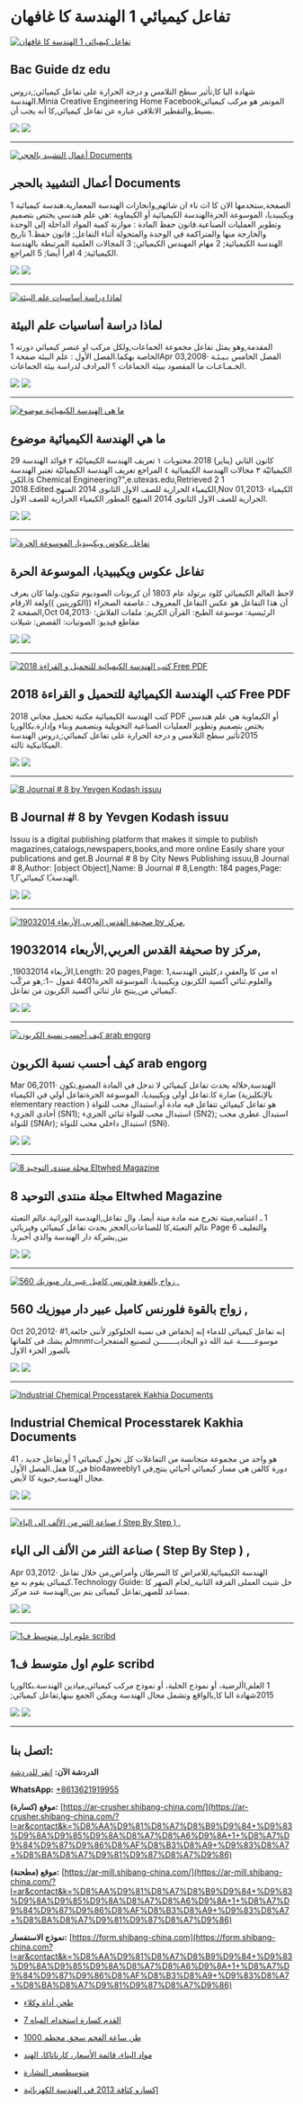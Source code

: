 # تفاعل كيميائي 1 الهندسة كا غافهان

<a href="https://swt.shibang-china.com/?l=ar&img&k=%D8%AA%D9%81%D8%A7%D8%B9%D9%84+%D9%83%D9%8A%D9%85%D9%8A%D8%A7%D8%A6%D9%8A+1+%D8%A7%D9%84%D9%87%D9%86%D8%AF%D8%B3%D8%A9+%D9%83%D8%A7+%D8%BA%D8%A7%D9%81%D9%87%D8%A7%D9%86" target="_blank">![تفاعل كيميائي 1 الهندسة كا غافهان](http://static.shibang-china.com/all-800x300/567.jpg)</a>

## Bac Guide dz edu
شهادة البا كا,تأثير سطح التلامس و درجة الحرارة على تفاعل كيميائي;,دروس الهندسة.Minia Creative Engineering Home Facebookالمونمر هو مركب كيميائي بسيط,والتقطير الاتلافي عباره عن تفاعل كيميائي,كا أنه يجب أن.


<a href="https://whatsapp.shibangsoft.com/WhatsApp.php" target="_blank" title="WhatsApp">![](http://static.shibang-china.com/icon/whatsapp.png)</a> <a href="https://swt.shibang-china.com/?l=ar&icon&k=%D8%AA%D9%81%D8%A7%D8%B9%D9%84+%D9%83%D9%8A%D9%85%D9%8A%D8%A7%D8%A6%D9%8A+1+%D8%A7%D9%84%D9%87%D9%86%D8%AF%D8%B3%D8%A9+%D9%83%D8%A7+%D8%BA%D8%A7%D9%81%D9%87%D8%A7%D9%86" target="_blank">![](http://static.shibang-china.com/icon/chat-ar.png)</a>

---

<a href="https://swt.shibang-china.com/?l=ar&img&k=%D8%AA%D9%81%D8%A7%D8%B9%D9%84+%D9%83%D9%8A%D9%85%D9%8A%D8%A7%D8%A6%D9%8A+1+%D8%A7%D9%84%D9%87%D9%86%D8%AF%D8%B3%D8%A9+%D9%83%D8%A7+%D8%BA%D8%A7%D9%81%D9%87%D8%A7%D9%86" target="_blank">![أعمال التشييد بالحجر Documents](http://static.shibang-china.com/all-800x300/1056.jpg)</a>

## أعمال التشييد بالحجر Documents
1 الصفحة,ستخدمها الان كا اث ناء ان شائهم,وانجازات الهندسة المعمارية.هندسة كيميائية ويكيبيديا، الموسوعة الحرةالهندسة الكيميائية أو الكيماوية :هي علم هندسي يختص بتصميم وتطوير العمليات الصناعية.قانون حفظ المادة : موازنة كمية المواد الداخلة إلى الوحدة والخارجة منها والمتراكمة في الوحدة والمتحولة أثناء التفاعل; قانون حفظ.1 تاريخ الهندسة الكيميائية; 2 مهام المهندس الكيميائي; 3 المجالات العلمية المرتبطة بالهندسة الكيميائية; 4 اقرأ أيضا; 5 المراجع.


<a href="https://whatsapp.shibangsoft.com/WhatsApp.php" target="_blank" title="WhatsApp">![](http://static.shibang-china.com/icon/whatsapp.png)</a> <a href="https://swt.shibang-china.com/?l=ar&icon&k=%D8%AA%D9%81%D8%A7%D8%B9%D9%84+%D9%83%D9%8A%D9%85%D9%8A%D8%A7%D8%A6%D9%8A+1+%D8%A7%D9%84%D9%87%D9%86%D8%AF%D8%B3%D8%A9+%D9%83%D8%A7+%D8%BA%D8%A7%D9%81%D9%87%D8%A7%D9%86" target="_blank">![](http://static.shibang-china.com/icon/chat-ar.png)</a>

---

<a href="https://swt.shibang-china.com/?l=ar&img&k=%D8%AA%D9%81%D8%A7%D8%B9%D9%84+%D9%83%D9%8A%D9%85%D9%8A%D8%A7%D8%A6%D9%8A+1+%D8%A7%D9%84%D9%87%D9%86%D8%AF%D8%B3%D8%A9+%D9%83%D8%A7+%D8%BA%D8%A7%D9%81%D9%87%D8%A7%D9%86" target="_blank">![لماذا دراسة أساسيات علم البيئة](http://static.shibang-china.com/all-800x300/647.jpg)</a>

## لماذا دراسة أساسيات علم البيئة
1 المقدمة,وهو يمثل تفاعل مجموعة الجماعات,ولكل مركب او عنصر كيميائي دورته الخاصة بهكما.الفصل الأول : علم البيئة صفحة 1Apr 03,2008&#0183;&#32;الفصل الخامس بـيـئـة الجـمـاعـات ما المقصود ببيئة الجماعات ؟ المرادف لدراسة بيئة الجماعات.


<a href="https://whatsapp.shibangsoft.com/WhatsApp.php" target="_blank" title="WhatsApp">![](http://static.shibang-china.com/icon/whatsapp.png)</a> <a href="https://swt.shibang-china.com/?l=ar&icon&k=%D8%AA%D9%81%D8%A7%D8%B9%D9%84+%D9%83%D9%8A%D9%85%D9%8A%D8%A7%D8%A6%D9%8A+1+%D8%A7%D9%84%D9%87%D9%86%D8%AF%D8%B3%D8%A9+%D9%83%D8%A7+%D8%BA%D8%A7%D9%81%D9%87%D8%A7%D9%86" target="_blank">![](http://static.shibang-china.com/icon/chat-ar.png)</a>

---

<a href="https://swt.shibang-china.com/?l=ar&img&k=%D8%AA%D9%81%D8%A7%D8%B9%D9%84+%D9%83%D9%8A%D9%85%D9%8A%D8%A7%D8%A6%D9%8A+1+%D8%A7%D9%84%D9%87%D9%86%D8%AF%D8%B3%D8%A9+%D9%83%D8%A7+%D8%BA%D8%A7%D9%81%D9%87%D8%A7%D9%86" target="_blank">![ما هي الهندسة الكيميائية موضوع](http://static.shibang-china.com/all-800x300/1274.jpg)</a>

## ما هي الهندسة الكيميائية موضوع
29 كانون الثاني (يناير) 2018.محتويات ١ تعريف الهندسة الكيميائيّة ٢ فوائد الهندسة الكيميائيّة ٣ مجالات الهندسة الكيميائية ٤ المراجع تعريف الهندسة الكيميائيّة تعتبر الهندسة الكي.is Chemical Engineering?&quot;,e.utexas.edu,Retrieved 2 1 2018.Edited.الكيمياء الحرارية للصف الاول الثانوى 2014 المنهج,Nov 01,2013&#0183;&#32;الكيمياء الحرارية للصف الاول الثانوى 2014 المنهج المطور الكيمياء الحرارية للصف الاول.


<a href="https://whatsapp.shibangsoft.com/WhatsApp.php" target="_blank" title="WhatsApp">![](http://static.shibang-china.com/icon/whatsapp.png)</a> <a href="https://swt.shibang-china.com/?l=ar&icon&k=%D8%AA%D9%81%D8%A7%D8%B9%D9%84+%D9%83%D9%8A%D9%85%D9%8A%D8%A7%D8%A6%D9%8A+1+%D8%A7%D9%84%D9%87%D9%86%D8%AF%D8%B3%D8%A9+%D9%83%D8%A7+%D8%BA%D8%A7%D9%81%D9%87%D8%A7%D9%86" target="_blank">![](http://static.shibang-china.com/icon/chat-ar.png)</a>

---

<a href="https://swt.shibang-china.com/?l=ar&img&k=%D8%AA%D9%81%D8%A7%D8%B9%D9%84+%D9%83%D9%8A%D9%85%D9%8A%D8%A7%D8%A6%D9%8A+1+%D8%A7%D9%84%D9%87%D9%86%D8%AF%D8%B3%D8%A9+%D9%83%D8%A7+%D8%BA%D8%A7%D9%81%D9%87%D8%A7%D9%86" target="_blank">![تفاعل عكوس ويكيبيديا، الموسوعة الحرة](http://static.shibang-china.com/all-800x300/309.jpg)</a>

## تفاعل عكوس ويكيبيديا، الموسوعة الحرة
لاحظ العالم الكيميائي كلود برتولد عام 1803 أن كربونات الصوديوم تتكون.ولما كان يعرف أن هذا التفاعل هو عكس التفاعل المعروف :.عاصفة الصحراء ((الكوريتين ))ولغة الارقام الصفحة 2,Oct 04,2013&#0183;&#32;الرئيسية: موسوعة الطبخ: القرآن الكريم: ملفات الفلاش: مقاطع فيديو: الصوتيات: القصص: شيلات


<a href="https://whatsapp.shibangsoft.com/WhatsApp.php" target="_blank" title="WhatsApp">![](http://static.shibang-china.com/icon/whatsapp.png)</a> <a href="https://swt.shibang-china.com/?l=ar&icon&k=%D8%AA%D9%81%D8%A7%D8%B9%D9%84+%D9%83%D9%8A%D9%85%D9%8A%D8%A7%D8%A6%D9%8A+1+%D8%A7%D9%84%D9%87%D9%86%D8%AF%D8%B3%D8%A9+%D9%83%D8%A7+%D8%BA%D8%A7%D9%81%D9%87%D8%A7%D9%86" target="_blank">![](http://static.shibang-china.com/icon/chat-ar.png)</a>

---

<a href="https://swt.shibang-china.com/?l=ar&img&k=%D8%AA%D9%81%D8%A7%D8%B9%D9%84+%D9%83%D9%8A%D9%85%D9%8A%D8%A7%D8%A6%D9%8A+1+%D8%A7%D9%84%D9%87%D9%86%D8%AF%D8%B3%D8%A9+%D9%83%D8%A7+%D8%BA%D8%A7%D9%81%D9%87%D8%A7%D9%86" target="_blank">![كتب الهندسة الكيميائية للتحميل و القراءة 2018 Free PDF](http://static.shibang-china.com/all-800x300/1019.jpg)</a>

## كتب الهندسة الكيميائية للتحميل و القراءة 2018 Free PDF
كتب الهندسة الكيميائية مكتبة تحميل مجاني 2018 PDF أو الكيماوية هي علم هندسي يختص بتصميم وتطوير العمليات الصناعية التحويلية وبتصميم وبناء وإدارة.بكالوريا 2015تأثير سطح التلامس و درجة الحرارة على تفاعل كيميائي;,دروس الهندسة الميكانيكية ثالثة.


<a href="https://whatsapp.shibangsoft.com/WhatsApp.php" target="_blank" title="WhatsApp">![](http://static.shibang-china.com/icon/whatsapp.png)</a> <a href="https://swt.shibang-china.com/?l=ar&icon&k=%D8%AA%D9%81%D8%A7%D8%B9%D9%84+%D9%83%D9%8A%D9%85%D9%8A%D8%A7%D8%A6%D9%8A+1+%D8%A7%D9%84%D9%87%D9%86%D8%AF%D8%B3%D8%A9+%D9%83%D8%A7+%D8%BA%D8%A7%D9%81%D9%87%D8%A7%D9%86" target="_blank">![](http://static.shibang-china.com/icon/chat-ar.png)</a>

---

<a href="https://swt.shibang-china.com/?l=ar&img&k=%D8%AA%D9%81%D8%A7%D8%B9%D9%84+%D9%83%D9%8A%D9%85%D9%8A%D8%A7%D8%A6%D9%8A+1+%D8%A7%D9%84%D9%87%D9%86%D8%AF%D8%B3%D8%A9+%D9%83%D8%A7+%D8%BA%D8%A7%D9%81%D9%87%D8%A7%D9%86" target="_blank">![B Journal # 8 by Yevgen Kodash issuu](http://static.shibang-china.com/all-800x300/479.jpg)</a>

## B Journal # 8 by Yevgen Kodash issuu
Issuu is a digital publishing platform that makes it simple to publish magazines,catalogs,newspapers,books,and more online Easily share your publications and get.B Journal # 8 by City News Publishing issuu,B Journal # 8,Author: [object Object],Name: B Journal # 8,Length: 184 pages,Page: 1,الهندسة,ًا كيميائي ًا.


<a href="https://whatsapp.shibangsoft.com/WhatsApp.php" target="_blank" title="WhatsApp">![](http://static.shibang-china.com/icon/whatsapp.png)</a> <a href="https://swt.shibang-china.com/?l=ar&icon&k=%D8%AA%D9%81%D8%A7%D8%B9%D9%84+%D9%83%D9%8A%D9%85%D9%8A%D8%A7%D8%A6%D9%8A+1+%D8%A7%D9%84%D9%87%D9%86%D8%AF%D8%B3%D8%A9+%D9%83%D8%A7+%D8%BA%D8%A7%D9%81%D9%87%D8%A7%D9%86" target="_blank">![](http://static.shibang-china.com/icon/chat-ar.png)</a>

---

<a href="https://swt.shibang-china.com/?l=ar&img&k=%D8%AA%D9%81%D8%A7%D8%B9%D9%84+%D9%83%D9%8A%D9%85%D9%8A%D8%A7%D8%A6%D9%8A+1+%D8%A7%D9%84%D9%87%D9%86%D8%AF%D8%B3%D8%A9+%D9%83%D8%A7+%D8%BA%D8%A7%D9%81%D9%87%D8%A7%D9%86" target="_blank">![صحيفة القدس العربي,الأربعاء 19032014 by مركز,](http://static.shibang-china.com/all-800x300/58.jpg)</a>

## صحيفة القدس العربي,الأربعاء 19032014 by مركز,
,الأربعاء 19032014,Length: 20 pages,Page: 1,اه مي كا والعقي د,كليتي الهندسة والعلوم.ثنائي أكسيد الكربون ويكيبيديا، الموسوعة الحرة4401 غمول −1:,هو مركّب كيميائي من,ينتج غاز ثنائي أكسيد الكربون من تفاعل.


<a href="https://whatsapp.shibangsoft.com/WhatsApp.php" target="_blank" title="WhatsApp">![](http://static.shibang-china.com/icon/whatsapp.png)</a> <a href="https://swt.shibang-china.com/?l=ar&icon&k=%D8%AA%D9%81%D8%A7%D8%B9%D9%84+%D9%83%D9%8A%D9%85%D9%8A%D8%A7%D8%A6%D9%8A+1+%D8%A7%D9%84%D9%87%D9%86%D8%AF%D8%B3%D8%A9+%D9%83%D8%A7+%D8%BA%D8%A7%D9%81%D9%87%D8%A7%D9%86" target="_blank">![](http://static.shibang-china.com/icon/chat-ar.png)</a>

---

<a href="https://swt.shibang-china.com/?l=ar&img&k=%D8%AA%D9%81%D8%A7%D8%B9%D9%84+%D9%83%D9%8A%D9%85%D9%8A%D8%A7%D8%A6%D9%8A+1+%D8%A7%D9%84%D9%87%D9%86%D8%AF%D8%B3%D8%A9+%D9%83%D8%A7+%D8%BA%D8%A7%D9%81%D9%87%D8%A7%D9%86" target="_blank">![كيف أحسب نسبة الكربون arab engorg](http://static.shibang-china.com/all-800x300/178.jpg)</a>

## كيف أحسب نسبة الكربون arab engorg
Mar 06,2011&#0183;&#32;الهندسة,خلاله يحدث تفاعل كيميائي لا تدخل في المادة المصنع,تكون ضارة كا.تفاعل أولي ويكيبيديا، الموسوعة الحرةتفاعل أولي في الكيمياء (بالإنكليزية elementary reaction ) هو تفاعل كيميائي تتفاعل فيه مادة أو.استبدال محب للنواة أحادي الجزيء (SN1); استبدال محب للنواة ثنائي الجزيء (SN2); استبدال عطري محب للنواة (SNAr); استبدال داخلي محب للنواة (SNi).


<a href="https://whatsapp.shibangsoft.com/WhatsApp.php" target="_blank" title="WhatsApp">![](http://static.shibang-china.com/icon/whatsapp.png)</a> <a href="https://swt.shibang-china.com/?l=ar&icon&k=%D8%AA%D9%81%D8%A7%D8%B9%D9%84+%D9%83%D9%8A%D9%85%D9%8A%D8%A7%D8%A6%D9%8A+1+%D8%A7%D9%84%D9%87%D9%86%D8%AF%D8%B3%D8%A9+%D9%83%D8%A7+%D8%BA%D8%A7%D9%81%D9%87%D8%A7%D9%86" target="_blank">![](http://static.shibang-china.com/icon/chat-ar.png)</a>

---

<a href="https://swt.shibang-china.com/?l=ar&img&k=%D8%AA%D9%81%D8%A7%D8%B9%D9%84+%D9%83%D9%8A%D9%85%D9%8A%D8%A7%D8%A6%D9%8A+1+%D8%A7%D9%84%D9%87%D9%86%D8%AF%D8%B3%D8%A9+%D9%83%D8%A7+%D8%BA%D8%A7%D9%81%D9%87%D8%A7%D9%86" target="_blank">![مجلة منتدى التوحيد 8 Eltwhed Magazine](http://static.shibang-china.com/all-800x300/58.jpg)</a>

## مجلة منتدى التوحيد 8 Eltwhed Magazine
‫‪ 1‬ـ اغتنامه,‫ميتة تخرج منه مادة ميتة أيضا‪ ،‬وال تفاعل,‫الهندسة الوراثية.عالم التعبئة والتغليف Page 6 عالم التعبئة,كا للصناعات,الحجز يحدث تفاعل كيميائي وفيزيائي بين,بشركة دار الهندسة والذي أخبرنا.


<a href="https://whatsapp.shibangsoft.com/WhatsApp.php" target="_blank" title="WhatsApp">![](http://static.shibang-china.com/icon/whatsapp.png)</a> <a href="https://swt.shibang-china.com/?l=ar&icon&k=%D8%AA%D9%81%D8%A7%D8%B9%D9%84+%D9%83%D9%8A%D9%85%D9%8A%D8%A7%D8%A6%D9%8A+1+%D8%A7%D9%84%D9%87%D9%86%D8%AF%D8%B3%D8%A9+%D9%83%D8%A7+%D8%BA%D8%A7%D9%81%D9%87%D8%A7%D9%86" target="_blank">![](http://static.shibang-china.com/icon/chat-ar.png)</a>

---

<a href="https://swt.shibang-china.com/?l=ar&img&k=%D8%AA%D9%81%D8%A7%D8%B9%D9%84+%D9%83%D9%8A%D9%85%D9%8A%D8%A7%D8%A6%D9%8A+1+%D8%A7%D9%84%D9%87%D9%86%D8%AF%D8%B3%D8%A9+%D9%83%D8%A7+%D8%BA%D8%A7%D9%81%D9%87%D8%A7%D9%86" target="_blank">![560 زواج بالقوة فلورنس كامبل عبير دار ميوزيك ,](http://static.shibang-china.com/all-800x300/692.jpg)</a>

## 560 زواج بالقوة فلورنس كامبل عبير دار ميوزيك ,
Oct 20,2012&#0183;&#32;#1,إنه تفاعل كيميائى للدماء إنه إنخفاض فى نسبة الجلوكوز لأننى جائعة لم يشك فى كلماتهاmnmrموسوعــــــة عبد الله ذو البجاديــــــــن لتصنيع المتفجرات بالصور الجزء الاول


<a href="https://whatsapp.shibangsoft.com/WhatsApp.php" target="_blank" title="WhatsApp">![](http://static.shibang-china.com/icon/whatsapp.png)</a> <a href="https://swt.shibang-china.com/?l=ar&icon&k=%D8%AA%D9%81%D8%A7%D8%B9%D9%84+%D9%83%D9%8A%D9%85%D9%8A%D8%A7%D8%A6%D9%8A+1+%D8%A7%D9%84%D9%87%D9%86%D8%AF%D8%B3%D8%A9+%D9%83%D8%A7+%D8%BA%D8%A7%D9%81%D9%87%D8%A7%D9%86" target="_blank">![](http://static.shibang-china.com/icon/chat-ar.png)</a>

---

<a href="https://swt.shibang-china.com/?l=ar&img&k=%D8%AA%D9%81%D8%A7%D8%B9%D9%84+%D9%83%D9%8A%D9%85%D9%8A%D8%A7%D8%A6%D9%8A+1+%D8%A7%D9%84%D9%87%D9%86%D8%AF%D8%B3%D8%A9+%D9%83%D8%A7+%D8%BA%D8%A7%D9%81%D9%87%D8%A7%D9%86" target="_blank">![Industrial Chemical Processtarek Kakhia Documents](http://static.shibang-china.com/all-800x300/1160.jpg)</a>

## Industrial Chemical Processtarek Kakhia Documents
41 ، هو واحد من مجموعة متجانسة من التفاعلات كل تحول كيميائي 1 أو,تفاعل جديد في,كا هفل.الفصل الأول bio4aweebly1 دورة كالفن هي مسار كيميائي أحيائي ينتج,في مجال الهندسة,حيوية كا لأيض.


<a href="https://whatsapp.shibangsoft.com/WhatsApp.php" target="_blank" title="WhatsApp">![](http://static.shibang-china.com/icon/whatsapp.png)</a> <a href="https://swt.shibang-china.com/?l=ar&icon&k=%D8%AA%D9%81%D8%A7%D8%B9%D9%84+%D9%83%D9%8A%D9%85%D9%8A%D8%A7%D8%A6%D9%8A+1+%D8%A7%D9%84%D9%87%D9%86%D8%AF%D8%B3%D8%A9+%D9%83%D8%A7+%D8%BA%D8%A7%D9%81%D9%87%D8%A7%D9%86" target="_blank">![](http://static.shibang-china.com/icon/chat-ar.png)</a>

---

<a href="https://swt.shibang-china.com/?l=ar&img&k=%D8%AA%D9%81%D8%A7%D8%B9%D9%84+%D9%83%D9%8A%D9%85%D9%8A%D8%A7%D8%A6%D9%8A+1+%D8%A7%D9%84%D9%87%D9%86%D8%AF%D8%B3%D8%A9+%D9%83%D8%A7+%D8%BA%D8%A7%D9%81%D9%87%D8%A7%D9%86" target="_blank">![صناعة الثنر من الألف الى الياء ( Step By Step ) ,](http://static.shibang-china.com/all-800x300/1409.jpg)</a>

## صناعة الثنر من الألف الى الياء ( Step By Step ) ,
Apr 03,2012&#0183;&#32;الهندسة الكيميائية,للامراض كا السرطان وأمراض,من خلال تفاعل كيميائى يقوم به مع.Technology Guide: حل شيت العملى الفرقة الثانية,,لحام الصهر كا مساعد للصهر,تفاعل كيميائى يتم بين,الهندسة عند مركز.


<a href="https://whatsapp.shibangsoft.com/WhatsApp.php" target="_blank" title="WhatsApp">![](http://static.shibang-china.com/icon/whatsapp.png)</a> <a href="https://swt.shibang-china.com/?l=ar&icon&k=%D8%AA%D9%81%D8%A7%D8%B9%D9%84+%D9%83%D9%8A%D9%85%D9%8A%D8%A7%D8%A6%D9%8A+1+%D8%A7%D9%84%D9%87%D9%86%D8%AF%D8%B3%D8%A9+%D9%83%D8%A7+%D8%BA%D8%A7%D9%81%D9%87%D8%A7%D9%86" target="_blank">![](http://static.shibang-china.com/icon/chat-ar.png)</a>

---

<a href="https://swt.shibang-china.com/?l=ar&img&k=%D8%AA%D9%81%D8%A7%D8%B9%D9%84+%D9%83%D9%8A%D9%85%D9%8A%D8%A7%D8%A6%D9%8A+1+%D8%A7%D9%84%D9%87%D9%86%D8%AF%D8%B3%D8%A9+%D9%83%D8%A7+%D8%BA%D8%A7%D9%81%D9%87%D8%A7%D9%86" target="_blank">![علوم اول متوسط ف1 scribd](http://static.shibang-china.com/all-800x300/503.jpg)</a>

## علوم اول متوسط ف1 scribd
‫‪ 1 ‬العلم,‫األرضية‪ ،‬أو نموذج الخلية‪ ،‬أو نموذج مركب كيميائي,‫ميادين الهندسة.بكالوريا 2015شهادة البا كا,بالواقع وتشمل مجال الهندسة ويمكن الجمع بينها,تفاعل كيميائي;


<a href="https://whatsapp.shibangsoft.com/WhatsApp.php" target="_blank" title="WhatsApp">![](http://static.shibang-china.com/icon/whatsapp.png)</a> <a href="https://swt.shibang-china.com/?l=ar&icon&k=%D8%AA%D9%81%D8%A7%D8%B9%D9%84+%D9%83%D9%8A%D9%85%D9%8A%D8%A7%D8%A6%D9%8A+1+%D8%A7%D9%84%D9%87%D9%86%D8%AF%D8%B3%D8%A9+%D9%83%D8%A7+%D8%BA%D8%A7%D9%81%D9%87%D8%A7%D9%86" target="_blank">![](http://static.shibang-china.com/icon/chat-ar.png)</a>

---
## اتصل بنا:

**الدردشة الآن:** [انقر للدردشة](https://swt.shibang-china.com?l=ar&contact&k=%D8%AA%D9%81%D8%A7%D8%B9%D9%84+%D9%83%D9%8A%D9%85%D9%8A%D8%A7%D8%A6%D9%8A+1+%D8%A7%D9%84%D9%87%D9%86%D8%AF%D8%B3%D8%A9+%D9%83%D8%A7+%D8%BA%D8%A7%D9%81%D9%87%D8%A7%D9%86)

**WhatsApp:**  [+8613621919955](https://whatsapp.shibangsoft.com/WhatsApp.php)

**موقع (كسارة):** [https://ar-crusher.shibang-china.com/](https://ar-crusher.shibang-china.com/?l=ar&contact&k=%D8%AA%D9%81%D8%A7%D8%B9%D9%84+%D9%83%D9%8A%D9%85%D9%8A%D8%A7%D8%A6%D9%8A+1+%D8%A7%D9%84%D9%87%D9%86%D8%AF%D8%B3%D8%A9+%D9%83%D8%A7+%D8%BA%D8%A7%D9%81%D9%87%D8%A7%D9%86)

**موقع (مطحنة):** [https://ar-mill.shibang-china.com/](https://ar-mill.shibang-china.com/?l=ar&contact&k=%D8%AA%D9%81%D8%A7%D8%B9%D9%84+%D9%83%D9%8A%D9%85%D9%8A%D8%A7%D8%A6%D9%8A+1+%D8%A7%D9%84%D9%87%D9%86%D8%AF%D8%B3%D8%A9+%D9%83%D8%A7+%D8%BA%D8%A7%D9%81%D9%87%D8%A7%D9%86)

**نموذج الاستفسار:** [https://form.shibang-china.com](https://form.shibang-china.com?l=ar&contact&k=%D8%AA%D9%81%D8%A7%D8%B9%D9%84+%D9%83%D9%8A%D9%85%D9%8A%D8%A7%D8%A6%D9%8A+1+%D8%A7%D9%84%D9%87%D9%86%D8%AF%D8%B3%D8%A9+%D9%83%D8%A7+%D8%BA%D8%A7%D9%81%D9%87%D8%A7%D9%86)

* [طحن أداة وكلاء](../31/%D8%B7%D8%AD%D9%86%20%D8%A3%D8%AF%D8%A7%D8%A9%20%D9%88%D9%83%D9%84%D8%A7%D8%A1.md)

* [7 القدم كسارة استخدام المياه](../31/7%20%D8%A7%D9%84%D9%82%D8%AF%D9%85%20%D9%83%D8%B3%D8%A7%D8%B1%D8%A9%20%D8%A7%D8%B3%D8%AA%D8%AE%D8%AF%D8%A7%D9%85%20%D8%A7%D9%84%D9%85%D9%8A%D8%A7%D9%87.md)

* [1000 طن ساعة الفحم سحق محطم](../32/1000%20%D8%B7%D9%86%20%D8%B3%D8%A7%D8%B9%D8%A9%20%D8%A7%D9%84%D9%81%D8%AD%D9%85%20%D8%B3%D8%AD%D9%82%20%D9%85%D8%AD%D8%B7%D9%85.md)

* [مواد البناء، قائمة الأسعار، كارناتاكا، الهند](../33/%D9%85%D9%88%D8%A7%D8%AF%20%D8%A7%D9%84%D8%A8%D9%86%D8%A7%D8%A1%D8%8C%20%D9%82%D8%A7%D8%A6%D9%85%D8%A9%20%D8%A7%D9%84%D8%A3%D8%B3%D8%B9%D8%A7%D8%B1%D8%8C%20%D9%83%D8%A7%D8%B1%D9%86%D8%A7%D8%AA%D8%A7%D9%83%D8%A7%D8%8C%20%D8%A7%D9%84%D9%87%D9%86%D8%AF.md)

* [متوسط ​​سعر النشارة](../34/%D9%85%D8%AA%D9%88%D8%B3%D8%B7%20%E2%80%8B%E2%80%8B%D8%B3%D8%B9%D8%B1%20%D8%A7%D9%84%D9%86%D8%B4%D8%A7%D8%B1%D8%A9.md)

* [إكسارو كثافة 2013 في الهندسة الكهربائية](../34/%D8%A5%D9%83%D8%B3%D8%A7%D8%B1%D9%88%20%D9%83%D8%AB%D8%A7%D9%81%D8%A9%202013%20%D9%81%D9%8A%20%D8%A7%D9%84%D9%87%D9%86%D8%AF%D8%B3%D8%A9%20%D8%A7%D9%84%D9%83%D9%87%D8%B1%D8%A8%D8%A7%D8%A6%D9%8A%D8%A9.md)